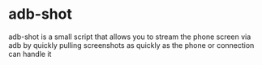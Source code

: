 # adb-shot
adb-shot is a small script that allows you to stream the phone screen via adb by quickly pulling screenshots as quickly as the phone or connection can handle it
